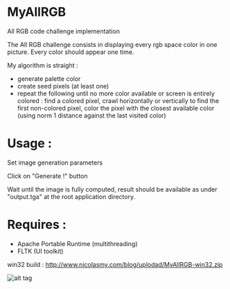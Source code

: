 MyAllRGB
========

All RGB code challenge implementation

The All RGB challenge consists in displaying every rgb space color in one picture. Every color should appear one time.

My algorithm is straight :
* generate palette color
* create seed pixels (at least one)
* repeat the following until no more color available or screen is entirely colored : find a colored pixel, crawl horizontally or vertically to find the first non-colored pixel, color the pixel with the closest available color (using norm 1 distance against the last visited color)

Usage :
=======
Set image generation parameters

Click on "Generate !" button

Wait until the image is fully computed, result should be available as under "output.tga" at the root application directory. 

Requires :
==========
* Apache Portable Runtime (multithreading)
* FLTK (UI toolkit)

win32 build : http://www.nicolasmy.com/blog/uplodad/MyAllRGB-win32.zip

![alt tag](http://www.nicolasmy.com/blog/upload/myallrgb3.jpg)

